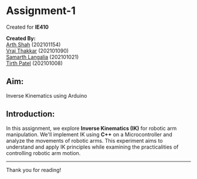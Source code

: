 # Assignment-1

Created for **IE410**

**Created By:**  
[Arth Shah](linkedin.com/in/arth-shah-18b4a0245/) (202101154)  
[Vraj Thakkar](https://www.linkedin.com/in/vraj-thakkar-202101090/) (202101090)  
[Samarth Langalia](https://www.linkedin.com/in/samarth-langalia-202101021/) (202101021)  
[Tirth Patel](https://www.linkedin.com/in/tirth-patel-202101008/) (202101008)  

## Aim: 
Inverse Kinematics using Arduino

## Introduction:
In this assignment, we explore **Inverse Kinematics (IK)** for robotic arm manipulation. We'll implement IK using **C++** on a Microcontroller and analyze the movements of robotic arms. This experiment aims to understand and apply IK principles while examining the practicalities of controlling robotic arm motion.

---

Thank you for reading!
